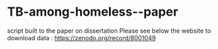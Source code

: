 # TB-among-homeless--paper
script built to the paper on dissertation
Please see below the website to download data :
https://zenodo.org/record/8001049
